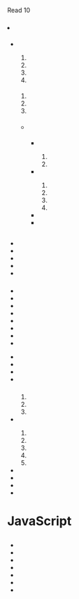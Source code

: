  Read 10


###

<li></li>

####

<ul>
<li></li>

<ol>
<li></li>
<li></li>
<li></li>
<li></li>
</ol>
 
####
 
<ol>
<li></li>
<li></li>
<li></li>
</ol>
 
####
<p></p>
 
<ul>
<li></li>
 
####

<ul>

<li></li>
<p></p>

<ol>
<li></li>
<li></li>
</ol>

<li></li>

<ol>
<li></li>
<li></li>
<li></li>
<li></li>
</ol>

<li></li>
<li></li>

</ul>
</ul>
</ul>
 
##
<p></p>
 
### 
<p></p>
<ul>
<li></li>
<li></li>
<li></li>
<li></li>
<li></li>
</ul>
 
###
<p></p>
<ul>
<li></li>
<li></li>
<li></li>
<li></li>
<li></li>
<li></li>
<li></li>
<li></li>
</ul>
 
<ul>
<p></p>
<li></li>
<li></li>
<li></li>
<li></li>
</ul>
 
###
<p></p>
<ul>
<p>
<ol>
<li></li>
<li></li>
<li></li>
</ol>
 
<li></li>
<ol>
<li></li>
<li></li>
<li></li>
<li></li>
<li></li>
</ol>

<li></li>
<li></li>
<li></li>
<li></li>
</ul>

# JavaScript

##

###

<p> </p>
<ul>
<p></p>
<li></li>
<li></li>
<li></li>
<li></li>
<li></li>
<li></li>
<li></li>

</ul>
